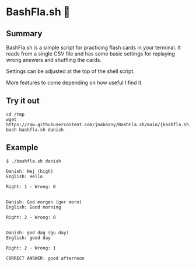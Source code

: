 # BashFla.sh :card_index:

## Summary

BashFla.sh is a simple script for practicing flash cards in your terminal. It reads from a single CSV file and has some basic settings for replaying wrong answers and shuffling the cards.

Settings can be adjusted at the top of the shell script.

More features to come depending on how useful I find it.

## Try it out

```
cd /tmp
wget https://raw.githubusercontent.com/jnabasny/BashFla.sh/main/{bashfla.sh,danish}
bash bashfla.sh danish
```

## Example

`$ ./bashfla.sh danish`

```
Danish: Hej (high)
English: Hello

Right: 1 - Wrong: 0


Danish: God morgen (gor morn)
English: Good morning

Right: 2 - Wrong: 0


Danish: god dag (gu day)
English: good day

Right: 2 - Wrong: 1

CORRECT ANSWER: good afternoon
```
